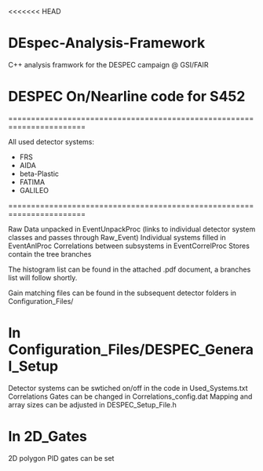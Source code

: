 <<<<<<< HEAD
# DEspec-Analysis-Framework
C++ analysis framwork for the DESPEC campaign @ GSI/FAIR
# DESPEC On/Nearline code for S452
=======================================================================

All used detector systems:
  - FRS
  - AIDA
  - beta-Plastic
  - FATIMA
  - GALILEO

=======================================================================


Raw Data unpacked in EventUnpackProc (links to individual detector system classes and passes through Raw_Event)
Individual systems filled in EventAnlProc
Correlations between subsystems in EventCorrelProc
Stores contain the tree branches

The histogram list can be found in the attached .pdf document, a branches list will follow shortly.

Gain matching files can be found in the subsequent detector folders in Configuration_Files/

# In Configuration_Files/DESPEC_General_Setup
Detector systems can be swtiched on/off in the code in Used_Systems.txt
Correlations Gates can be changed in Correlations_config.dat
Mapping and array sizes can be adjusted in DESPEC_Setup_File.h

# In 2D_Gates
2D polygon PID gates can be set


